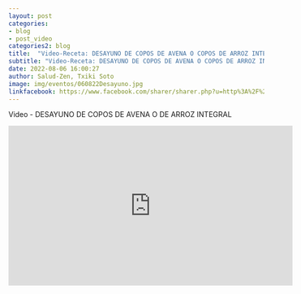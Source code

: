 ```yaml
---
layout: post
categories:
- blog
- post_video
categories2: blog
title:  "Video-Receta: DESAYUNO DE COPOS DE AVENA O COPOS DE ARROZ INTEGRAL"
subtitle: "Video-Receta: DESAYUNO DE COPOS DE AVENA O COPOS DE ARROZ INTEGRAL"
date: 2022-08-06 16:00:27
author: Salud-Zen, Txiki Soto
image: img/eventos/060822Desayuno.jpg
linkfacebook: https://www.facebook.com/sharer/sharer.php?u=http%3A%2F%2Fwww.salud-zen.com%2Fblog%2F2022%2F08%2F06%2Fvideo-receta-desayuno.html&amp;src=sdkpreparse
---
```

Video - DESAYUNO DE COPOS DE AVENA O DE ARROZ INTEGRAL
<iframe width="560" height="315" src="https://www.youtube.com/embed/ahDyLBkwRmA" title="YouTube video player" frameborder="0" allow="accelerometer; autoplay; clipboard-write; encrypted-media; gyroscope; picture-in-picture" allowfullscreen></iframe>
